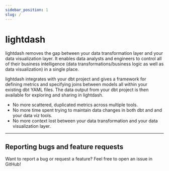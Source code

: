```yaml
---
sidebar_position: 1
slug: /
---
```


# lightdash


lightdash removes the gap between your data transformation layer and your data visualization layer. It enables data analysts and engineers to control all of their business intelligence (data transformations/business logic as well as data visualization) in a single place.

lightdash integrates with your dbt project and gives a framework for defining metrics and specifying joins between models all within your existing dbt YAML files. The data output from your dbt project is then available for exploring and sharing in lightdash.

* No more scattered, duplicated metrics across multiple tools.
* No more time spent trying to maintain data changes in both dbt and and your data viz tools.
* No more context lost between your data transformation and your data visualization layer.

---

## Reporting bugs and feature requests

Want to report a bug or request a feature? Feel free to open an issue in GitHub!
